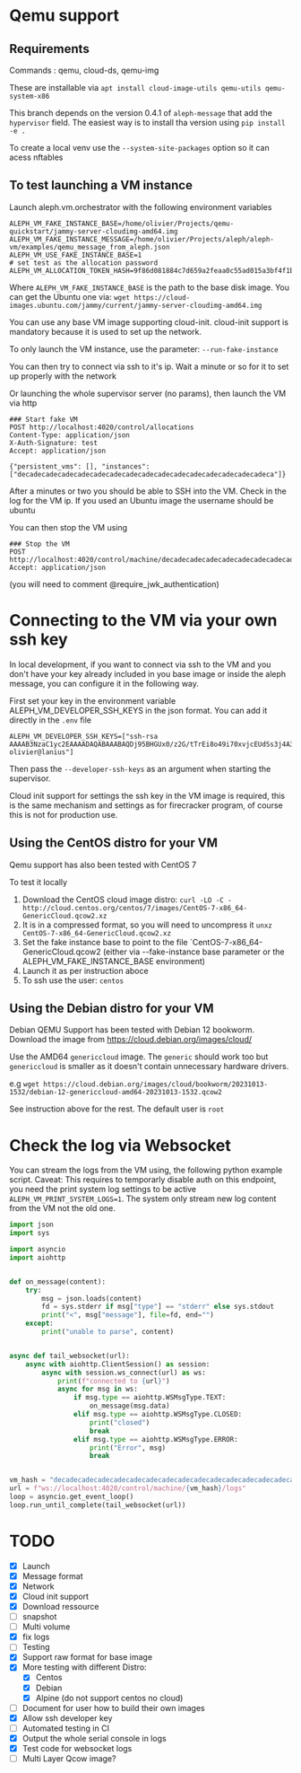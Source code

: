 # Qemu support

## Requirements
Commands : qemu, cloud-ds, qemu-img

These are installable via 
`apt install cloud-image-utils qemu-utils qemu-system-x86`

This branch depends on the version 0.4.1 of `aleph-message` that add the `hypervisor` field. The easiest way is to install tha version using `pip install -e .`

To create a local venv use the `--system-site-packages` option so it can acess nftables 

## To test launching a VM instance

Launch aleph.vm.orchestrator with the following environment variables


```environ
ALEPH_VM_FAKE_INSTANCE_BASE=/home/olivier/Projects/qemu-quickstart/jammy-server-cloudimg-amd64.img
ALEPH_VM_FAKE_INSTANCE_MESSAGE=/home/olivier/Projects/aleph/aleph-vm/examples/qemu_message_from_aleph.json
ALEPH_VM_USE_FAKE_INSTANCE_BASE=1
# set test as the allocation password
ALEPH_VM_ALLOCATION_TOKEN_HASH=9f86d081884c7d659a2feaa0c55ad015a3bf4f1b2b0b822cd15d6c15b0f00a08

```

Where `ALEPH_VM_FAKE_INSTANCE_BASE` is the path to the base disk image. You can get the Ubuntu one via:
`wget https://cloud-images.ubuntu.com/jammy/current/jammy-server-cloudimg-amd64.img`

You can use any base VM image supporting cloud-init. cloud-init support is mandatory because it is used to set up the network.  


To only launch the VM instance, use the parameter:
`--run-fake-instance`

You can then try to connect via ssh to it's ip. Wait a minute or so for it to set up properly with the network

Or launching the whole supervisor server (no params), then launch the VM via http

```http request
### Start fake VM
POST http://localhost:4020/control/allocations
Content-Type: application/json
X-Auth-Signature: test
Accept: application/json

{"persistent_vms": [], "instances": ["decadecadecadecadecadecadecadecadecadecadecadecadecadecadecadeca"]}
```

After a minutes or two you should be able to SSH into the VM. Check in the log for the VM ip. 
If you used an Ubuntu image the username should be ubuntu

You can then stop the VM using
```http request
### Stop the VM
POST http://localhost:4020/control/machine/decadecadecadecadecadecadecadecadecadecadecadecadecadecadecadeca/stop
Accept: application/json
```
(you will need to comment @require_jwk_authentication)

# Connecting to the VM via your own ssh key
In local development, if you want to connect via ssh to the VM and you don't have your
 key already included in you base image or inside the aleph message, you can configure it in the following way.

First set your key in the environment variable ALEPH_VM_DEVELOPER_SSH_KEYS in the json format. You can add it directly in the `.env` file
```env
ALEPH_VM_DEVELOPER_SSH_KEYS=["ssh-rsa AAAAB3NzaC1yc2EAAAADAQABAAABAQDj95BHGUx0/z2G/tTrEi8o49i70xvjcEUdSs3j4A33jE7pAphrfRVbuFMgFubcm8n9r5ftd/H8SjjTL4hY9YvWV5ZuMf92GUga3n4wgevvPlBszYZCy/idxFl0vtHYC1CcK9v4tVb9onhDt8FOJkf2m6PmDyvC+6tl6LwoerXTeeiKr5VnTB4KOBkammtFmix3d1X1SZd/cxdwZIHcQ7BNsqBm2w/YzVba6Z4ZnFUelBkQtMQqNs2aV51O1pFFqtZp2mM71D5d8vn9pOtqJ5QmY5IW6NypcyqKJZg5o6QguK5rdXLkc7AWro27BiaHIENl3w0wazp9EDO9zPAGJ6lz olivier@lanius"]
```

Then pass the `--developer-ssh-keys` as an argument when starting the supervisor.

Cloud init support for settings the ssh key in the VM image is required, this is the same mechanism and settings as for firecracker program, of course this is not for production use.

## Using the CentOS distro for your VM
Qemu support has also been tested with CentOS 7

To test it locally
1. Download the CentOS cloud image distro:
`curl -LO -C - http://cloud.centos.org/centos/7/images/CentOS-7-x86_64-GenericCloud.qcow2.xz`
2. It is in a compressed format, so you will  need to uncompress it
```unxz CentOS-7-x86_64-GenericCloud.qcow2.xz```
3. Set the fake instance base to point to the file `CentOS-7-x86_64-GenericCloud.qcow2
(either via --fake-instance base parameter or the  ALEPH_VM_FAKE_INSTANCE_BASE environment)
4. Launch it as per instruction aboce
5. To ssh use the user: `centos` 

## Using the Debian distro for your VM
Debian QEMU Support has been tested with Debian 12 bookworm. Download the image from https://cloud.debian.org/images/cloud/

Use the AMD64 `genericcloud` image. The `generic` should work too but `genericcloud` is smaller as it doesn't contain unnecessary hardware drivers.

e.g `wget https://cloud.debian.org/images/cloud/bookworm/20231013-1532/debian-12-genericcloud-amd64-20231013-1532.qcow2`

See instruction above for the rest. The default user is `root`

# Check the log via Websocket
You can stream the logs from the VM using, the following python example script. 
Caveat: This requires to temporarly disable auth on this endpoint, you need the print system log settings to be active `ALEPH_VM_PRINT_SYSTEM_LOGS=1`. The system only stream new log content from the VM not the old one.
```python
import json
import sys

import asyncio
import aiohttp


def on_message(content):
    try:
        msg = json.loads(content)
        fd = sys.stderr if msg["type"] == "stderr" else sys.stdout
        print("<", msg["message"], file=fd, end="")
    except:
        print("unable to parse", content)


async def tail_websocket(url):
    async with aiohttp.ClientSession() as session:
        async with session.ws_connect(url) as ws:
            print(f"connected to {url}")
            async for msg in ws:
                if msg.type == aiohttp.WSMsgType.TEXT:
                    on_message(msg.data)
                elif msg.type == aiohttp.WSMsgType.CLOSED:
                    print("closed")
                    break
                elif msg.type == aiohttp.WSMsgType.ERROR:
                    print("Error", msg)
                    break


vm_hash = "decadecadecadecadecadecadecadecadecadecadecadecadecadecadecadeca"
url = f"ws://localhost:4020/control/machine/{vm_hash}/logs"
loop = asyncio.get_event_loop()
loop.run_until_complete(tail_websocket(url))
```


# TODO
- [x] Launch
- [x] Message format
- [x] Network
- [x] Cloud init support
- [x] Download ressource
- [ ] snapshot
- [ ] Multi volume
- [x] fix logs
- [ ] Testing
- [x] Support raw format for base image
- [x] More testing with different Distro:
  - [x] Centos
  - [x] Debian
  - [x] Alpine (do not support centos no cloud)
- [ ] Document for user how to build their own images
- [x] Allow ssh developer key
- [ ] Automated testing in CI
- [x] Output the whole serial console in logs
- [x] Test code for websocket logs
- [ ] Multi Layer Qcow image?
